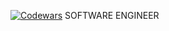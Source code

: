 [![Codewars](https://www.codewars.com/users/baxa_vip/badges/large)](https://www.codewars.com/users/baxa_vip)
SOFTWARE ENGINEER
